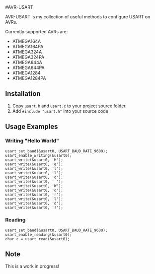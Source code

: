 #AVR-USART

AVR-USART is my collection of useful methods to configure USART on AVRs.

Currently supported AVRs are:
* ATMEGA164A
* ATMEGA164PA
* ATMEGA324A
* ATMEGA324PA
* ATMEGA644A
* ATMEGA644PA
* ATMEGA1284
* ATMEGA1284PA

## Installation
1. Copy `usart.h` and `usart.c` to your project source folder.
2. Add `#include "usart.h"` into your source code

## Usage Examples

### Writing "Hello World"
    usart_set_baud(&usart0, USART_BAUD_RATE_9600);
    usart_enable_writing(&usart0);
    usart_write(&usart0, 'H');
    usart_write(&usart0, 'e');
    usart_write(&usart0, 'l');
    usart_write(&usart0, 'l');
    usart_write(&usart0, 'o');
    usart_write(&usart0, ' ');
    usart_write(&usart0, 'W');
    usart_write(&usart0, 'o');
    usart_write(&usart0, 'r');
    usart_write(&usart0, 'l');
    usart_write(&usart0, 'd');
    usart_write(&usart0, '!');

### Reading
    usart_set_baud(&usart0, USART_BAUD_RATE_9600);
    usart_enable_reading(&usart0);
    char c = usart_read(&usart0);

## Note
This is a work in progress!
